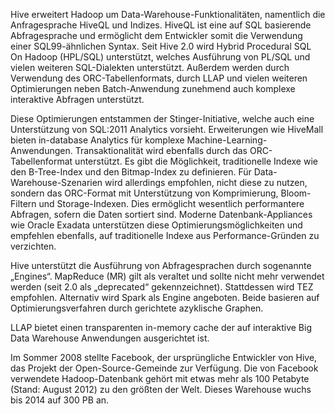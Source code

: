 Hive erweitert Hadoop um Data-Warehouse-Funktionalitäten, namentlich die Anfragesprache HiveQL und Indizes. 
HiveQL ist eine auf SQL basierende Abfragesprache und ermöglicht dem Entwickler somit die Verwendung einer SQL99-ähnlichen Syntax.
Seit Hive 2.0 wird Hybrid Procedural SQL On Hadoop (HPL/SQL) unterstützt, welches Ausführung von PL/SQL und vielen weiteren SQL-Dialekten unterstützt. 
Außerdem werden durch Verwendung des ORC-Tabellenformats, durch LLAP und vielen weiteren Optimierungen neben Batch-Anwendung zunehmend auch komplexe interaktive Abfragen unterstützt. 

Diese Optimierungen entstammen der Stinger-Initiative, welche auch eine Unterstützung von SQL:2011 Analytics vorsieht.
Erweiterungen wie HiveMall bieten in-database Analytics für komplexe Machine-Learning-Anwendungen.
Transaktionalität wird ebenfalls durch das ORC-Tabellenformat unterstützt. Es gibt die Möglichkeit,
traditionelle Indexe wie den B-Tree-Index und den Bitmap-Index zu definieren.
Für Data-Warehouse-Szenarien wird allerdings empfohlen, nicht diese zu nutzen, sondern das ORC-Format mit Unterstützung von Komprimierung,
Bloom-Filtern und Storage-Indexen.
Dies ermöglicht wesentlich performantere Abfragen, sofern die Daten sortiert sind.
Moderne Datenbank-Appliances wie Oracle Exadata unterstützen diese Optimierungsmöglichkeiten und empfehlen ebenfalls,
auf traditionelle Indexe aus Performance-Gründen zu verzichten.

Hive unterstützt die Ausführung von Abfragesprachen durch sogenannte „Engines“. 
MapReduce (MR) gilt als veraltet und sollte nicht mehr verwendet werden (seit 2.0 als „deprecated“ gekennzeichnet). 
Stattdessen wird TEZ empfohlen. Alternativ wird Spark als Engine angeboten. 
Beide basieren auf Optimierungsverfahren durch gerichtete azyklische Graphen.

LLAP bietet einen transparenten in-memory cache der auf interaktive Big Data Warehouse Anwendungen ausgerichtet ist.

Im Sommer 2008 stellte Facebook, der ursprüngliche Entwickler von Hive, das Projekt der Open-Source-Gemeinde zur Verfügung.
Die von Facebook verwendete Hadoop-Datenbank gehört mit etwas mehr als 100 Petabyte (Stand: August 2012) zu den größten der Welt.
Dieses Warehouse wuchs bis 2014 auf 300 PB an. 